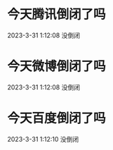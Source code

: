 # 今天腾讯倒闭了吗

2023-3-31 1:12:08 没倒闭

# 今天微博倒闭了吗

2023-3-31 1:12:08 没倒闭

# 今天百度倒闭了吗

2023-3-31 1:12:10 没倒闭

